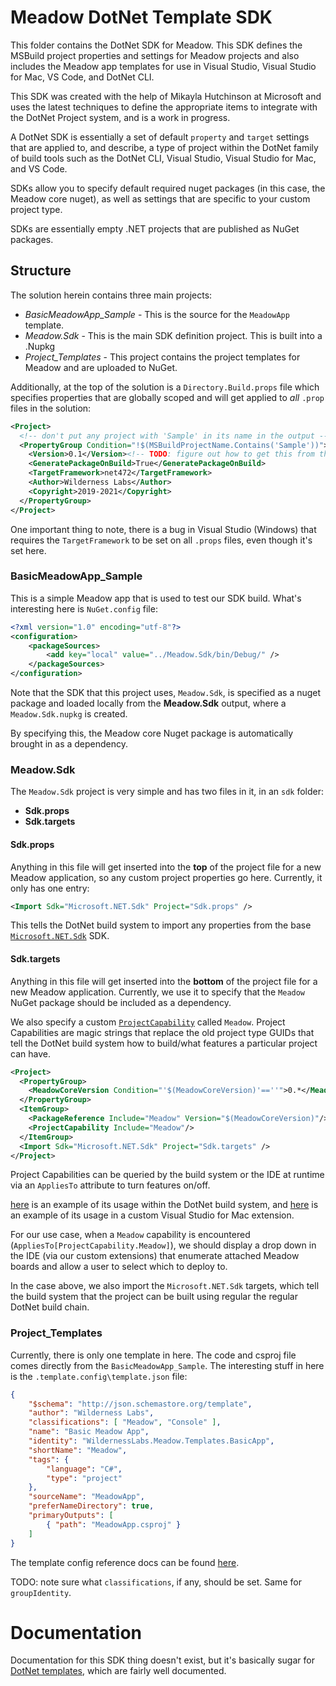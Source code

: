 # Meadow DotNet Template SDK

This folder contains the DotNet SDK for Meadow. This SDK defines the MSBuild project properties and settings for Meadow projects and also includes the Meadow app templates for use in Visual Studio, Visual Studio for Mac, VS Code, and DotNet CLI.

This SDK was created with the help of Mikayla Hutchinson at Microsoft and uses the latest techniques to define the appropriate items to integrate with the DotNet Project system, and is a work in progress.

A DotNet SDK is essentially a set of default `property` and `target` settings that are applied to, and describe, a type of project within the DotNet family of build tools such as the DotNet CLI, Visual Studio, Visual Studio for Mac, and VS Code.

SDKs allow you to specify default required nuget packages (in this case, the Meadow core nuget), as well as settings that are specific to your custom project type.

SDKs are essentially empty .NET projects that are published as NuGet packages.

## Structure

The solution herein contains three main projects:

* *BasicMeadowApp_Sample* - This is the source for the `MeadowApp` template.
* *Meadow.Sdk* - This is the main SDK definition project. This is built into a .Nupkg
* *Project_Templates* - This project contains the project templates for Meadow and are uploaded to NuGet.

Additionally, at the top of the solution is a `Directory.Build.props` file which specifies properties that are globally scoped and will get applied to _all_ `.prop` files in the solution:

```xml
<Project>
  <!-- don't put any project with 'Sample' in its name in the output -->
  <PropertyGroup Condition="!$(MSBuildProjectName.Contains('Sample'))">
    <Version>0.1</Version><!-- TODO: figure out how to get this from the property settings $Version or whatever -->
    <GeneratePackageOnBuild>True</GeneratePackageOnBuild>
    <TargetFramework>net472</TargetFramework>
    <Author>Wilderness Labs</Author>
    <Copyright>2019-2021</Copyright>
  </PropertyGroup>
</Project>
```

One important thing to note, there is a bug in Visual Studio (Windows) that requires the `TargetFramework` to be set on all `.props` files, even though it's set here.  

### BasicMeadowApp_Sample

This is a simple Meadow app that is used to test our SDK build. What's interesting here is `NuGet.config` file:

```xml
<?xml version="1.0" encoding="utf-8"?>
<configuration>
    <packageSources>
        <add key="local" value="../Meadow.Sdk/bin/Debug/" />
    </packageSources>
</configuration>
```

Note that the SDK that this project uses, `Meadow.Sdk`, is specified as a nuget package and loaded locally from the **Meadow.Sdk** output, where a `Meadow.Sdk.nupkg` is created.

By specifying this, the Meadow core Nuget package is automatically brought in as a dependency.

### Meadow.Sdk

The `Meadow.Sdk` project is very simple and has two files in it, in an `sdk` folder:

* **Sdk.props**
* **Sdk.targets**

#### Sdk.props

Anything in this file will get inserted into the **top** of the project file for a new Meadow application, so any custom project properties go here. Currently, it only has one entry:

```xml
<Import Sdk="Microsoft.NET.Sdk" Project="Sdk.props" />
```

This tells the DotNet build system to import any properties from the base [`Microsoft.NET.Sdk`](https://www.nuget.org/packages/Microsoft.NET.Sdk) SDK. 

#### Sdk.targets

Anything in this file will get inserted into the **bottom** of the project file for a new Meadow application. Currently, we use it to specify that the `Meadow` NuGet package should be included as a dependency. 

We also specify a custom [`ProjectCapability`](https://github.com/microsoft/VSProjectSystem/blob/master/doc/overview/dynamicCapabilities.md) called `Meadow`. Project Capabilities are magic strings that replace the old project type GUIDs that tell the DotNet build system how to build/what features a particular project can have.

```xml
<Project>
  <PropertyGroup>
    <MeadowCoreVersion Condition="'$(MeadowCoreVersion)'==''">0.*</MeadowCoreVersion>
  </PropertyGroup>
  <ItemGroup>
    <PackageReference Include="Meadow" Version="$(MeadowCoreVersion)"/>
    <ProjectCapability Include="Meadow"/>
  </ItemGroup>
  <Import Sdk="Microsoft.NET.Sdk" Project="Sdk.targets" />
</Project>
```

Project Capabilities can be queried by the build system or the IDE at runtime via an `AppliesTo` attribute to turn features on/off. 

[here](https://github.com/dotnet/project-system/search?q=ProjectCapability&unscoped_q=ProjectCapability) is an example of its usage within the DotNet build system, and [here](https://github.com/mhutch/MonoDevelop.AddinMaker/blob/eff386bfcce05918dbcfe190e9c2ed8513fe92ff/MonoDevelop.AddinMaker/AddinProjectFlavor.cs#L16) is an example of its usage in a custom Visual Studio for Mac extension.


For our use case, when a `Meadow` capability is encountered (`AppliesTo[ProjectCapability.Meadow]`), we should display a drop down in the IDE (via our custom extensions) that enumerate attached Meadow boards and allow a user to select which to deploy to.

In the case above, we also import the `Microsoft.NET.Sdk` targets, which tell the build system that the project can be built using regular the regular DotNet build chain.

### Project_Templates

Currently, there is only one template in here. The code and csproj file comes directly from the `BasicMeadowApp_Sample`. The interesting stuff in here is the `.template.config\template.json` file:

```json
{
    "$schema": "http://json.schemastore.org/template",
    "author": "Wilderness Labs",
    "classifications": [ "Meadow", "Console" ],
    "name": "Basic Meadow App",
    "identity": "WildernessLabs.Meadow.Templates.BasicApp",
    "shortName": "Meadow",
    "tags": {
        "language": "C#",
        "type": "project"
    },
    "sourceName": "MeadowApp",
    "preferNameDirectory": true,
    "primaryOutputs": [
        { "path": "MeadowApp.csproj" }
    ]
}
```

The template config reference docs can be found [here](https://github.com/dotnet/templating/wiki/Reference-for-template.json).

TODO: note sure what `classifications`, if any, should be set. Same for `groupIdentity`.

# Documentation 

Documentation for this SDK thing doesn't exist, but it's basically sugar for [DotNet templates](https://docs.microsoft.com/en-us/dotnet/core/tools/custom-templates), which are fairly well documented.